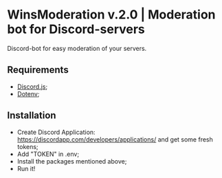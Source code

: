# WinsModeration v.2.0 | Moderation bot for Discord-servers

Discord-bot for easy moderation of your servers.

## Requirements
* [Discord.js](https://discord.js.org/#/);
* [Dotenv](https://www.npmjs.com/package/dotenv);

## Installation
* Create Discord Application: https://discordapp.com/developers/applications/ and get some fresh tokens;
* Add "TOKEN" in .env;
* Install the packages mentioned above;
* Run it!
